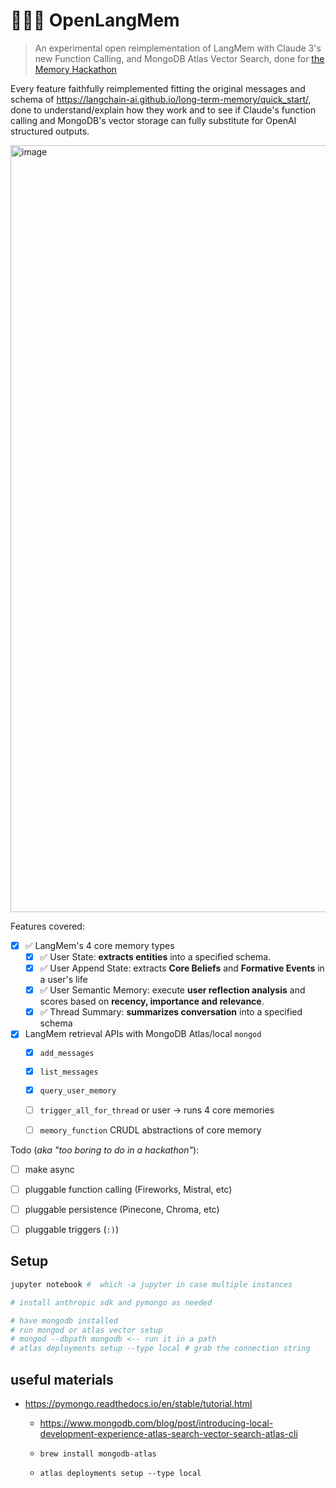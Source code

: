 # 🧠💡🌐 OpenLangMem 

> An experimental open reimplementation of LangMem with Claude 3's new Function Calling, and MongoDB Atlas Vector Search, done for [the Memory Hackathon](https://lu.ma/taa6ijxt?tk=HWUtEx)

Every feature faithfully reimplemented fitting the original messages and schema of https://langchain-ai.github.io/long-term-memory/quick_start/, done to understand/explain how they work and to see if Claude's function calling and MongoDB's vector storage can fully substitute for OpenAI structured outputs.

<img width="1227" alt="image" src="https://github.com/swyxio/openlangmem/assets/6764957/f592383a-2f3d-4ed5-8907-47cf76e02a07">
<!-- https://chat.openai.com/share/64198ff8-fa7a-49b1-9157-46a32efa35ab -->

Features covered:

- [x] ✅ LangMem's 4 core memory types
    - [x] ✅ User State: **extracts entities** into a specified schema.
    - [x] ✅ User Append State: extracts **Core Beliefs** and **Formative Events** in a user's life
    - [x] ✅ User Semantic Memory: execute **user reflection analysis** and scores based on **recency, importance and relevance**.
    - [x] ✅ Thread Summary: **summarizes conversation** into a specified schema
- [x] LangMem retrieval APIs with MongoDB Atlas/local `mongod`
    - [x] `add_messages`
    - [x] `list_messages`
    - [x] `query_user_memory`
    - [ ] `trigger_all_for_thread` or user -> runs 4 core memories
    - [ ] `memory_function` CRUDL abstractions of core memory


Todo (*aka "too boring to do in a hackathon"*):

- [ ] make async
- [ ] pluggable function calling (Fireworks, Mistral, etc)
- [ ] pluggable persistence (Pinecone, Chroma, etc)
- [ ] pluggable triggers (` :) `)


## Setup

```bash
jupyter notebook #  which -a jupyter in case multiple instances

# install anthropic sdk and pymongo as needed

# have mongodb installed
# run mongod or atlas vector setup
# mongod --dbpath mongodb <-- run it in a path
# atlas deployments setup --type local # grab the connection string
```

## useful materials

- https://pymongo.readthedocs.io/en/stable/tutorial.html
    - https://www.mongodb.com/blog/post/introducing-local-development-experience-atlas-search-vector-search-atlas-cli

    - `brew install mongodb-atlas`
    - `atlas deployments setup --type local`
